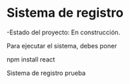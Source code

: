 <h1>Sistema de registro</h1>

-Estado del proyecto: En construcción.

Para ejecutar el sistema, debes poner 

npm install react

Sistema de registro prueba
